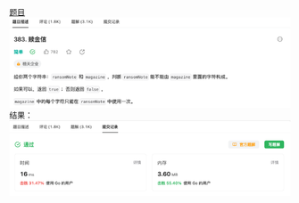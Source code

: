 [题目](https://leetcode.cn/problems/ransom-note/description/?envType=study-plan-v2&envId=top-interview-150)
![pic](img.png)
结果：
![pic](result.png)